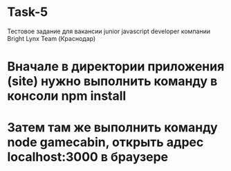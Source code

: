 # Task-5
Тестовое задание для вакансии junior javascript developer компании Bright Lynx Team (Краснодар)
# Вначале в директории приложения (site) нужно выполнить команду в консоли npm install
# Затем там же выполнить команду node gamecabin, открыть адрес localhost:3000 в браузере
